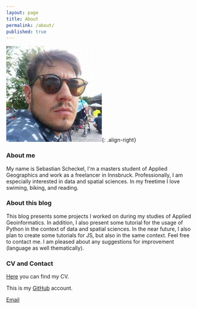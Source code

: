 ```yaml
---
layout: page
title: About
permalink: /about/
published: true
---
```


![Iseme](/assets/avatar_2.jpg){: .align-right}

### About me

My name is Sebastian Scheckel, I'm a masters student of Applied Geographics and 
work as a freelancer in Innsbruck. Professionally, I am especially interested in
 data and spatial sciences. In my freetime I love swiming, biking, and reading. 


### About this blog

This blog presents some projects I worked on during my studies of Applied Geoinformatics. In addition, I also present some tutorial for the usage of Python in the context of data and spatial sciences. In the near future, I also plan to create some tutorials for JS, but also in the same context. Feel free to contact me. I am pleased about any suggestions for improvement (language as well thematically).


### CV and Contact


[Here](/downloads/CV.pdf) you can find my CV.

This is my [GitHub](https://github.com/GI-Sebastian) account.

[Email](mailto:sebastianscheckel@gmail.com)

